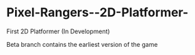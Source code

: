 # Pixel-Rangers--2D-Platformer-
 First 2D Platformer (In Development)
 
 Beta branch contains the earliest version of the game

